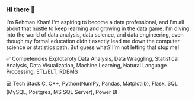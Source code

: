 ### Hi there 👋

I'm Rehman Khan! I'm aspiring to become a data professional, and I'm all about that hustle to keep learning and growing in the data game. I'm diving into the world of data analysis, data science, and data engineering, even though my formal education didn't exactly lead me down the computer science or statistics path. But guess what? I'm not letting that stop me!

✅ Competencies
Explotaroty Data Analysis, Data Wraggling, Statistical Analysis, Data Visualization, Machine Learning, Natural Language Processing, ETL/ELT, RDBMS

💻 Tech Stack
C, C++, Python(NumPy, Pandas, Matplotlib), Flask, SQL (MySQL, Postgres, MS SQL Server), Power BI
